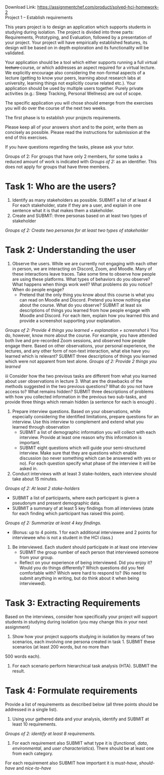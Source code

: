 Download Link: https://assignmentchef.com/product/solved-hci-homework-2
<br>
Project 1 – Establish requirements

This years project is to design an application which supports students in studying during isolation. The project is divided into three parts: Requirements, Prototyping, and Evaluation, followed by a presentation of your project. Your project will have empirically established features, its design will be based on in depth exploration and its functionality will be validated.

Your application should be a tool which either supports running a full virtual <span style="text-decoration: line-through">lecture </span>course, or which addresses an aspect required for a virtual lecture. We explicitly encourage also considering the non-formal aspects of a lecture (getting to know your peers, learning about research labs at university, learning things not explicitly course related etc.). Your application should be used by multiple users together. Purely private activities (e.g.: Sleep Tracking, Personal Wellness) are out of scope.

The specific application you will chose should emerge from the exercises you will do over the course of the next two weeks.

The first phase is to establish your projects requirements.

Please keep all of your answers short and to the point, write them as concisely as possible. Please read the instructions for submission at the end of this exercises.

If you have questions regarding the tasks, please ask your tutor.

Groups of 2: For groups that have only 2 members, for some tasks a reduced amount of work is indicated with <em>Groups of 2: </em>as an identifier. This does not apply for groups that have three members.

<h1>Task 1: Who are the users?</h1>

<ol>

 <li>Identify as many stakeholders as possible. SUBMIT a list of at least 4 For each stakeholder, state if they are a user, and explain in one sentence what it is that makes them a stakeholder.</li>

 <li>Create and SUBMIT: three personas based on at least two types of stakeholder</li>

</ol>

<em>Groups of 2: Create two personas for at least two types of stakeholder</em>

<h1>Task 2: Understanding the user</h1>

<ol>

 <li>Observe the users. While we are currently not engaging with each other in person, we are interacting on Discord, Zoom, and Moodle. Many of these interactions leave traces. Take some time to observe how people are using these platforms. What types of behaviors do you observe? What happens when things work well? What problems do you notice? When do people engage?

  <ul>

   <li>Pretend that the only thing you know about this course is what you can read on Moodle and Discord. Pretend you know nothing else about the course. What do you observe? SUBMIT at least six descriptions of things you learned from how people engage with Moodle and Discord. For each item, explain how you learned this and provide a screenshot supporting your explanation.</li>

  </ul></li>

</ol>

<em>Groups of 2: Provide 4 things you learned + explanation + screenshot </em> ii You do, however, know more about the course. For example, you have attended both live and pre-recorded Zoom sessions, and observed how people engage there. Based on other observations, your personal experience, the lectures, and any other form of non-text interaction, what else have you learned which is relevant? SUBMIT three descriptions of things you learned which were not apparent from text alone. <em>Groups of 2: Provide 2 things you learned </em>

iii Consider how the two previous tasks are different from what you learned about user observations in lecture 3. What are the drawbacks of the methods suggested in the two previous questions? What do you not have access to? What remains hidden? SUBMIT three descriptions of problems with how you collected information in the previous two sub-tasks, and provide three things which remain hidden (a sentence for each is enough) .

<ol>

 <li>Prepare interview questions. Based on your observations, while especially considering the identified limitations, prepare questions for an interview. Use this interview to complement and extend what you learned through observation

  <ul>

   <li>SUBMIT a list of demographic information you will collect with each interview. Provide at least one reason why this information is important.</li>

   <li>SUBMIT eight questions which will guide your semi-structured interview. Make sure that they are questions which enable discussion (so never something which can be answered with yes or no). For each question specify what phase of the interview it will be asked in.</li>

  </ul></li>

 <li>Conduct interviews with at least 3 stake-holders, each interview should take about 15 minutes.</li>

</ol>

<em>Groups of 2: At least 2 stake-holders</em>

<ul>

 <li>SUBMIT a list of participants, where each participant is given a pseudonym and present demographic data.</li>

 <li>SUBMIT a summary of at least 5 key findings from all interviews (state for each finding which participant has raised this point).</li>

</ul>

<em>Groups of 2: Summarize at least 4 key findings.</em>

<ul>

 <li>(Bonus: up to 4 points. 1 for each additional interviewee and 2 points for interviewee who is not a student in the HCI class.)</li>

</ul>

<ol>

 <li>Be interviewed. Each student should participate in at least one interview

  <ul>

   <li>SUBMIT the group number of each person that interviewed someone from your group.</li>

   <li>Reflect on your experience of being interviewed. Did you enjoy it? Would you do things differently? Which questions did you feel comfortable with? Which were hard to respond to? (No need to submit anything in writing, but do think about it when being interviewed).</li>

  </ul></li>

</ol>

<h1>Task 3: Extracting Requirements</h1>

Based on the interviews, consider how specifically your project will support students in studying during isolation (you may change this in your next assignment)

<ol>

 <li>Show how your project supports studying in isolation by means of two scenarios, each involving one persona created in task 1. SUBMIT these scenarios (at least 200 words, but no more than</li>

</ol>

500 words each).

<ol>

 <li>For each scenario perform hierarchical task analysis (HTA). SUBMIT the result.</li>

</ol>

<h1>Task 4: Formulate requirements</h1>

Provide a list of requirements as described below (all three points should be addressed in a single list).

<ol>

 <li>Using your gathered data and your analysis, identify and SUBMIT at least 10 requirements.</li>

</ol>

<em>Groups of 2: identify at least 8 requirements. </em>

<ol>

 <li>For each requirement also SUBMIT what type it is (<em>functional</em>, <em>data</em>, <em>environmental</em>, and <em>user characteristics</em>). There should be at least one from each category.</li>

</ol>

For each requirement also SUBMIT how important it is <em>must-have</em>, <em>should-have </em>and <em>nice-to-have </em>
